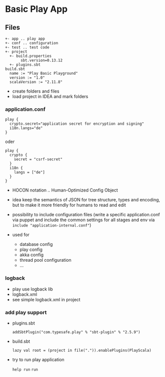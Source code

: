 # Basic Play App
## Files
```
+- app .. play app
+- conf .. configuration
+- test .. test code
+- project
  +- build.properties
       sbt.version=0.13.12
  +- plugins.sbt
build.sbt
  name := "Play Basic Playground"
  version := "1.0"
  scalaVersion := "2.11.8"

```
* create folders and files
* load project in IDEA and mark folders

### application.conf
```
play {
  crypto.secret="application secret for encryption and signing"
  i18n.langs="de"
}
```
oder 
```
play {
  crypto {
    secret = "csrf-secret"
  }
  i18n {
    langs = ["de"]
  }
}
```
* HOCON notation .. Human-Optimized Config Object
* idea keep the semantics of JSON for tree structure, types and encoding, 
  but to make it more friendly for humans to read and edit
* possibility to include configuration files
  (write a specific application.conf via puppet and include the common settings 
  for all stages and env via `include "application-internal.conf"`)
  
* used for
  * database config
  * play config
  * akka config
  * thread pool configuration
  * ...


### logback
* play use logback lib
* logback.xml
* see simple logback.xml in project

### add play support
* plugins.sbt
  
  `addSbtPlugin("com.typesafe.play" % "sbt-plugin" % "2.5.9")`
* build.sbt
  
  `lazy val root = (project in file(".")).enablePlugins(PlayScala)`
* try to run play application
  
  `help run`
  `run`
